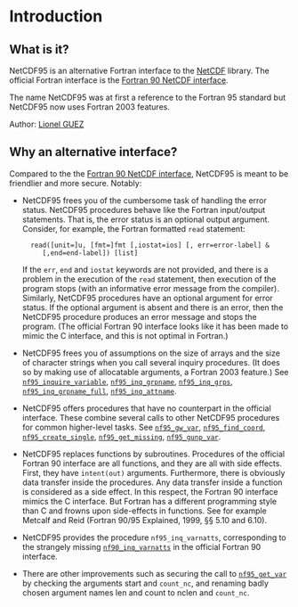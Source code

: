 # Introduction

## What is it?

NetCDF95 is an alternative Fortran interface to the
[NetCDF](http://www.unidata.ucar.edu/software/netcdf/index.html)
library. The official Fortran interface is the [Fortran 90 NetCDF
interface](https://www.unidata.ucar.edu/software/netcdf/docs-fortran/f90_The-NetCDF-Fortran-90-Interface-Guide.html).

The name NetCDF95 was at first a reference to the Fortran 95 standard
but NetCDF95 now uses Fortran 2003 features.

Author: [Lionel GUEZ](https://www.lmd.jussieu.fr/~lguez)

## Why an alternative interface?

Compared to the the [Fortran 90 NetCDF
interface](https://www.unidata.ucar.edu/software/netcdf/docs-fortran/f90_The-NetCDF-Fortran-90-Interface-Guide.html),
NetCDF95 is meant to be friendlier and more secure. Notably:

- NetCDF95 frees you of the cumbersome task of handling the error
  status.  NetCDF95 procedures behave like the Fortran input/output
  statements. That is, the error status is an optional output
  argument. Consider, for example, the Fortran formatted `read`
  statement:

		read([unit=]u, [fmt=]fmt [,iostat=ios] [, err=error-label] &
		   [,end=end-label]) [list]

  If the `err`, `end` and `iostat` keywords are not provided, and
  there is a problem in the execution of the `read` statement, then
  execution of the program stops (with an informative error message
  from the compiler). Similarly, NetCDF95 procedures have an optional
  argument for error status. If the optional argument is absent and
  there is an error, then the NetCDF95 procedure produces an error
  message and stops the program. (The official Fortran 90 interface
  looks like it has been made to mimic the C interface, and this is
  not optimal in Fortran.)

- NetCDF95 frees you of assumptions on the size of arrays and the size
  of character strings when you call several inquiry procedures. (It
  does so by making use of allocatable arguments, a Fortran 2003
  feature.) See
  [`nf95_inquire_variable`](Detailed_content/variables.md),
  [`nf95_inq_grpname`](Detailed_content/groups.md),
  [`nf95_inq_grps`](Detailed_content/groups.md),
  [`nf95_inq_grpname_full`](Detailed_content/groups.md),
  [`nf95_inq_attname`](Detailed_content/attributes.md).
  
- NetCDF95 offers procedures that have no counterpart in the official
  interface. These combine several calls to other NetCDF95 procedures
  for common higher-level tasks. See
  [`nf95_gw_var`](Detailed_content/variables.md),
  [`nf95_find_coord`](Detailed_content/datasets.md),
  [`nf95_create_single`](Detailed_content/datasets.md),
  [`nf95_get_missing`](Detailed_content/attributes.md),
  [`nf95_gunp_var`](Detailed_content/variables.md).

- NetCDF95 replaces functions by subroutines. Procedures of the
  official Fortran 90 interface are all functions, and they are all
  with side effects. First, they have `intent(out)`
  arguments. Furthermore, there is obviously data transfer inside the
  procedures. Any data transfer inside a function is considered as a
  side effect. In this respect, the Fortran 90 interface mimics the C
  interface. But Fortran has a different programming style than C and
  frowns upon side-effects in functions. See for example Metcalf and
  Reid (Fortran 90/95 Explained, 1999, §§ 5.10 and 6.10).

- NetCDF95 provides the procedure `nf95_inq_varnatts`, corresponding
  to the strangely missing
  [`nf90_inq_varnatts`](Detailed_content/variables.md) in the official
  Fortran 90 interface.

- There are other improvements such as securing the call to
  [`nf95_get_var`](Detailed_content/variables.md) by checking the
  arguments start and `count_nc`, and renaming badly chosen argument
  names len and count to nclen and `count_nc`.

  
